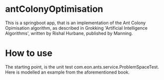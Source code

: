 # antColonyOptimisation

This is a springboot app, that is an implementation of the Ant Colony Opimisation algorithm, as described in Grokking 'Artificial Intelligence Algorithms', written by Rishal Hurbane, published by Manning.

# How to use

The starting point, is the unit test com.eon.ants.service.ProblemSpaceTest. Here is modelled an example from the aforementioned book.